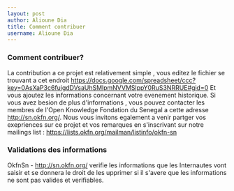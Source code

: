 ```yaml
---
layout: post
author: Alioune Dia
title: Comment contribuer
username: Alioune Dia
---
```



### Comment contribuer?

La contribution a ce projet est relativement simple , vous editez le fichier 
se trouvant a cet endroit 
https://docs.google.com/spreadsheet/ccc?key=0AsXaP3c6fuigdDVsaUhSMlpmNVVMSlppY0RuS3NRRUE#gid=0
Et vous ajoutez les informations concernant votre evenement historique.
Si vous avez besion de plus d'informations , vous pouvez contacter les membres 
de l'Open Knowledge Fondation du Senegal a cette adresse http://sn.okfn.org/.
Nous vous invitons egalement a venir partger vos exepriences sur ce projet et 
vos remarques en s'inscrivant sur notre mailings list :
https://lists.okfn.org/mailman/listinfo/okfn-sn


### Validations des informations

OkfnSn  - http://sn.okfn.org/ verifie les informations que les Internautes vont 
saisir et se donnera le droit de les upprimer si il s'avere que les informations ne
sont pas valides et verifiables.

